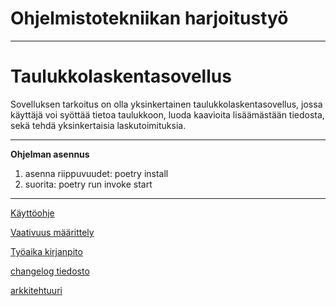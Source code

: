 # Ohjelmistotekniikan harjoitustyö  
---------------------------------
# Taulukkolaskentasovellus  
Sovelluksen tarkoitus on olla yksinkertainen taulukkolaskentasovellus, jossa käyttäjä voi syöttää tietoa taulukkoon, luoda kaavioita lisäämästään tiedosta, sekä tehdä yksinkertaisia laskutoimituksia.



-------------  
**Ohjelman asennus**  
1. asenna riippuvuudet: poetry install  
2. suorita: poetry run invoke start  




-------------

[Käyttöohje](https://github.com/MatiasSinisalo/ot-harjoitustyo/blob/master/dokumentaatio/kayttoohje.md)

[Vaativuus määrittely](https://github.com/MatiasSinisalo/ot-harjoitustyo/blob/master/dokumentaatio/vaativuusmaarittely.md)  

[Työaika kirjanpito](https://github.com/MatiasSinisalo/ot-harjoitustyo/blob/master/dokumentaatio/tyoaikakirjanpito.md)  

[changelog tiedosto](https://github.com/MatiasSinisalo/ot-harjoitustyo/blob/master/dokumentaatio/changelog.md)

[arkkitehtuuri](https://github.com/MatiasSinisalo/ot-harjoitustyo/blob/master/dokumentaatio/arkkitehtuuri.md)

